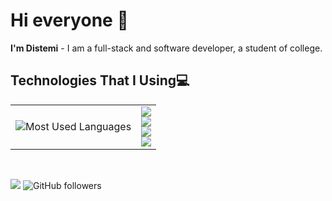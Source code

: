 # Hi everyone 👋

**I'm Distemi** - I am a full-stack and software developer, a student of college.

## Technologies That I Using💻

<table>
<tbody>
<td style="margin-left: auto; border: none">
    <img src="https://github-readme-stats.vercel.app/api/top-langs/?username=Distemi&layout=donut&theme=dark&hide_border=true&no-bg=true&no-frame=true" alt="Most Used Languages"/>
</td>
<td>
    <img src="https://skillicons.dev/icons?i=discord,obsidian,github,gitlab" /> <br>
    <img src="https://skillicons.dev/icons?i=html,css,tailwind,nodejs,ts,java,php" /> <br>
    <img src="https://skillicons.dev/icons?i=vscode,phpstorm,idea" /> <br>
    <img src="https://skillicons.dev/icons?i=linux,windows" />
</td>
</tbody>
</table>

<br/>

![](https://visitcount.itsvg.in/api?id=Distemi&label=Profile%20Views&color=2&pretty=true)
![GitHub followers](https://img.shields.io/github/followers/Distemi?style=for-the-badge)



